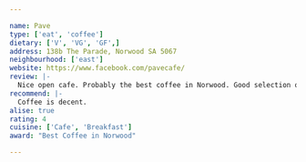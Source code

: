 ```yaml
---

name: Pave
type: ['eat', 'coffee']
dietary: ['V', 'VG', 'GF',]
address: 138b The Parade, Norwood SA 5067
neighbourhood: ['east']
website: https://www.facebook.com/pavecafe/
review: |-
  Nice open cafe. Probably the best coffee in Norwood. Good selection of food on offer and caters for most.
recommend: |-
  Coffee is decent.
alise: true
rating: 4
cuisine: ['Cafe', 'Breakfast']
award: "Best Coffee in Norwood"

---
```

